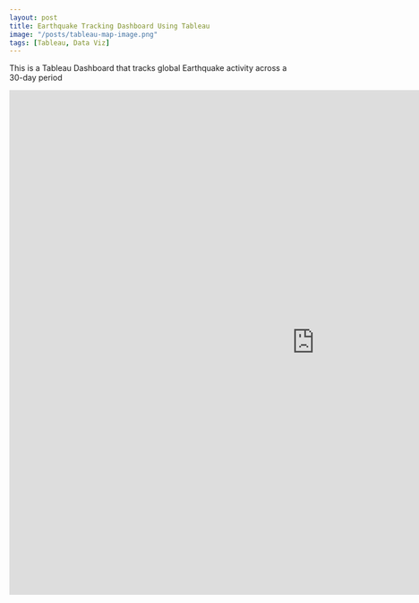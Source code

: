 ```yaml
---
layout: post
title: Earthquake Tracking Dashboard Using Tableau
image: "/posts/tableau-map-image.png"
tags: [Tableau, Data Viz]
---
```

This is a Tableau Dashboard that tracks global Earthquake activity across a 30-day period
<iframe seamless frameborder="0" src="https://public.tableau.com/views/EarthquakeDashboard_17213107253850/DSIEarthquakeTracker?:embed=yes&:display_count=yes&:showVizHome=no" width = '1090' height = '900'></iframe>
